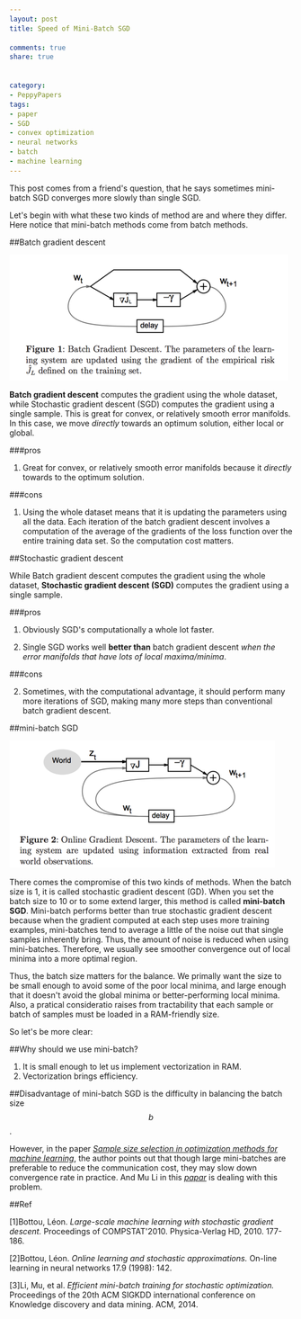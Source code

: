 ```yaml
---
layout: post
title: Speed of Mini-Batch SGD

comments: true
share: true


category:
- PeppyPapers
tags:
- paper
- SGD
- convex optimization
- neural networks
- batch
- machine learning
---
```


This post comes from a friend's question, that he says sometimes mini-batch SGD converges more slowly than single SGD. 

Let's begin with what these two kinds of method are and where they differ. Here notice that mini-batch methods come from batch methods.

##Batch gradient descent

![figures from L´eon Bottou](/images/sgd_batch.png)

**Batch gradient descent** computes the gradient using the whole dataset, while Stochastic gradient descent (SGD) computes the gradient using a single sample. This is great for convex, or relatively smooth error manifolds. In this case, we move *directly* towards an optimum solution, either local or global. 

###pros

1. Great for convex, or relatively smooth error manifolds because it *directly* towards to the optimum solution.

###cons

1. Using the whole dataset means that it is updating the parameters using all the data. Each iteration of the batch gradient descent involves a computation of the average of the gradients of the loss function over the entire training data set. So the computation cost matters.

##Stochastic gradient descent

While Batch gradient descent computes the gradient using the whole dataset, **Stochastic gradient descent (SGD)** computes the gradient using a single sample. 

###pros

1. Obviously SGD's computationally a whole lot faster. 

2. Single SGD works well **better than** batch gradient descent *when the error manifolds that have lots of local maxima/minima*.

###cons

2. Sometimes, with the computational advantage, it should perform many more iterations of SGD, making many more steps than conventional batch gradient descent. 


##mini-batch SGD

![figures from L´eon Bottou](/images/sgd_minibatch.png)

There comes the compromise of this two kinds of methods. When the batch size is 1, it is called stochastic gradient descent (GD).
When you set the batch size to 10 or to some extend larger, this method is called **mini-batch SGD**. Mini-batch performs better than true stochastic gradient descent because when the gradient computed at each step uses more training examples, mini-batches tend to average a little of the noise out that single samples inherently bring. Thus, the amount of noise is reduced when using mini-batches. Therefore, we usually see smoother convergence out of local minima into a more optimal region. 

Thus, the batch size matters for the balance. We primally want the size to be small enough to avoid some of the poor local minima, and large enough that it doesn't avoid the global minima or better-performing local minima. Also, a pratical consideratio raises from tractability that each sample or batch of samples must be loaded in a RAM-friendly size.

So let's be more clear:

##Why should we use mini-batch?

1. It is small enough to let us implement vectorization in RAM.
2. Vectorization brings efficiency.

##Disadvantage of mini-batch SGD
is the difficulty in balancing the batch size $$b$$. 

However, in the paper [*Sample size selection in optimization methods for machine learning*](http://link.springer.com/article/10.1007%2Fs10107-012-0572-5), the author points out that though large mini-batches are preferable to reduce the
communication cost, they may slow down convergence rate in practice. And Mu Li in this [*papar*](http://www.cs.cmu.edu/~muli/file/minibatch_sgd.pdf) is dealing with this problem.





##Ref

[1]Bottou, Léon. *Large-scale machine learning with stochastic gradient descent.* Proceedings of COMPSTAT'2010. Physica-Verlag HD, 2010. 177-186.

[2]Bottou, Léon. *Online learning and stochastic approximations.* On-line learning in neural networks 17.9 (1998): 142.

[3]Li, Mu, et al. *Efficient mini-batch training for stochastic optimization.* Proceedings of the 20th ACM SIGKDD international conference on Knowledge discovery and data mining. ACM, 2014.




